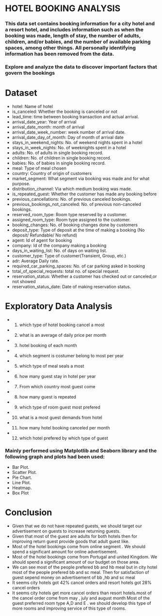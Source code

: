 # HOTEL BOOKING ANALYSIS
### This data set contains booking information for a city hotel and a resort hotel, and includes information such as when the booking was made, length of stay, the number of adults, children, and/or babies, and the number of available parking spaces, among other things. All personally identifying information has been removed from the data.
### Explore and analyze the data to discover important factors that govern the bookings
# Dataset
- hotel: Name of hotel 
- is_canceled: Whether the booking is canceled or not 
- lead_time: time between booking transaction and actual arrival.
- arrival_date_year: Year of arrival
- arrival_date_month: month of arrival
- arrival_date_week_number: week number of arrival date.
- arrival_date_day_of_month: Day of month of arrival date
- stays_in_weekend_nights: No. of weekend nights spent in a hotel
- stays_in_week_nights: No. of weeknights spent in a hotel
- adults: No. of adults in single booking record.
- children: No. of children in single booking record.
- babies: No. of babies in single booking record. 
- meal: Type of meal chosen 
- country: Country of origin of customers
- market_segment: What segment via booking was made and for what purpose.
- distribution_channel: Via which medium booking was made.
- is_repeated_guest: Whether the customer has made any booking before
- previous_cancellations: No. of previous canceled bookings.
- previous_bookings_not_canceled: No. of previous non-canceled bookings.
- reserved_room_type: Room type reserved by a customer.
- assigned_room_type: Room type assigned to the customer.
- booking_changes: No. of booking changes done by customers
- deposit_type: Type of deposit at the time of making a booking (No deposit/ Refundable/ No refund)
- agent: Id of agent for booking
- company: Id of the company making a booking
- days_in_waiting_list: No. of days on waiting list.
- customer_type: Type of customer(Transient, Group, etc.)
- adr: Average Daily rate.
- required_car_parking_spaces: No. of car parking asked in booking
- total_of_special_requests: total no. of special request.
- reservation_status: Whether a customer has checked out or canceled,or not showed 
- reservation_status_date: Date of making reservation status.
# Exploratory Data Analysis
- 1)  which type of hotel booking cancel a most
- 2)  what is an average of daily price per month
- 3)  hotel booking of each month
- 4)  which segment is costumer belong to most per year
- 5)  which type of meal seals a most
- 6)  how many guest stay in hotel per year
- 7)  From which country most guest come
- 8)  how many guest is repeated 
- 9)  which type of room guest most prefered
- 10) what is a most guest demands from hotel 
- 11) how many hotel booking canceled per month
- 12) which hotel prefered by which type of guest
### Mainly performed using Matplotlib and Seaborn library and the following graph and plots had been used:

- Bar Plot.
- Scatter Plot.
- Pie Chart.
- Line Plot.
- Heatmap.
- Box Plot 
# Conclusion
- Given that we do not have repeated guests, we should target our advertisement on guests to increase returning guests.
- Given that most of the guest are adults for both hotels then for improving return guest provide goods that adult guest like.
- Most of the hotel bookings come from online segment . We should spend a significant amount for online advertisement.
- Most of the hotel bookings come from Portugal and united Kingdom. We should spend a significant amount of our budget on those area.
- We can see most of the people prefered bb and hb meal but in city hotel most of the people prefered bb and sc meal. Then for satisfaction of guest sepend money on advertisement of bb ,hb and sc meal
- It seems city hotels got 42% cancel orders and resort hotels got 28% cancel orders
- It seems city hotels get more cancel orders than resort hotels.most of the cancel order come from may , july and august month
Most of the guest preferred room type A,D and E . we should develop this type of more rooms and improving service of this type of rooms.
